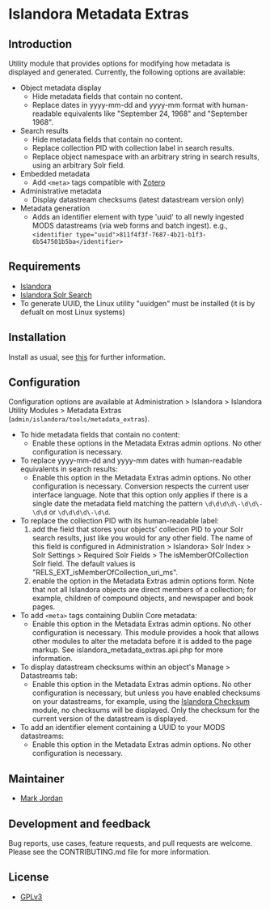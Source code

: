 # Islandora Metadata Extras

## Introduction

Utility module that provides options for modifying how metadata is displayed and generated. Currently, the following options are available:

* Object metadata display
  * Hide metadata fields that contain no content.
  * Replace dates in yyyy-mm-dd and yyyy-mm format with human-readable equivalents like "September 24, 1968" and "September 1968".
* Search results
  * Hide metadata fields that contain no content.
  * Replace collection PID with collection label in search results.
  * Replace object namespace with an arbitrary string in search results, using an arbitrary Solr field.
* Embedded metadata
  * Add `<meta>` tags compatible with [Zotero](https://www.zotero.org/)
* Administrative metadata
  * Display datastream checksums (latest datastream version only)
* Metadata generation
  * Adds an identifier element with type 'uuid' to all newly ingested MODS datastreams (via web forms and batch ingest). e.g.,`<identifier type="uuid">811f4f3f-7687-4b21-b1f3-6b547501b5ba</identifier>`

## Requirements

* [Islandora](https://github.com/Islandora/islandora)
* [Islandora Solr Search](https://github.com/Islandora/islandora_solr_search)
* To generate UUID, the Linux utility "uuidgen" must be installed (it is by defualt on most Linux systems)

## Installation

Install as usual, see [this](https://drupal.org/documentation/install/modules-themes/modules-7) for further information.

## Configuration

Configuration options are available at Administration > Islandora > Islandora Utility Modules > Metadata Extras (`admin/islandora/tools/metadata_extras`).

* To hide metadata fields that contain no content:
  * Enable these options in the Metadata Extras admin options. No other configuration is necessary.
* To replace yyyy-mm-dd and yyyy-mm dates with human-readable equivalents in search results:
  * Enable this option in the Metadata Extras admin options. No other configuration is necessary. Conversion respects the current user interface language. Note that this option only applies if there is a single date the metadata field matching the pattern `\d\d\d\d\-\d\d\-\d\d` or `\d\d\d\d\-\d\d`.
* To replace the collection PID with its human-readable label:
  1. add the field that stores your objects' collecion PID to your Solr search results, just like you would for any other field. The name of this field is configured in Administration > Islandora> Solr Index > Solr Settings > Required Solr Fields > The isMemberOfCollection Solr field. The default values is "RELS_EXT_isMemberOfCollection_uri_ms".
  1. enable the option in the Metadata Extras admin options form. Note that not all Islandora objects are direct members of a collection; for example, children of compound objects, and newspaper and book pages.
* To add `<meta>` tags containing Dublin Core metadata:
  * Enable this option in the Metadata Extras admin options. No other configuration is necessary. This module provides a hook that allows other modules to alter the metadata before it is added to the page markup. See islandora_metadata_extras.api.php for more information.
* To display datastream checksums within an object's Manage > Datastreams tab:
  * Enable this option in the Metadata Extras admin options. No other configuration is necessary, but unless you have enabled checksums on your datastreams, for example, using the [Islandora Checksum](https://github.com/Islandora/islandora_checksum) module, no checksums will be displayed. Only the checksum for the current version of the datastream is displayed.
* To add an identifier element containing a UUID to your MODS datastreams:
  * Enable this option in the Metadata Extras admin options. No other configuration is necessary.

## Maintainer

* [Mark Jordan](https://github.com/mjordan)

## Development and feedback

Bug reports, use cases, feature requests, and pull requests are welcome. Please see the CONTRIBUTING.md file for more information.

## License

* [GPLv3](http://www.gnu.org/licenses/gpl-3.0.txt)
